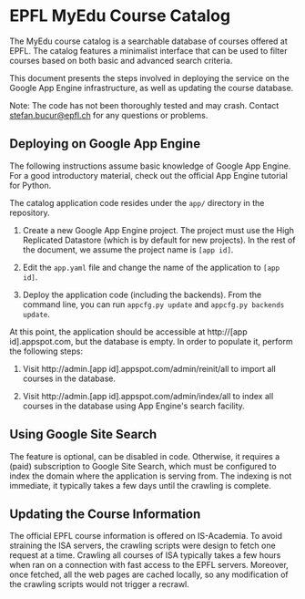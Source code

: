 EPFL MyEdu Course Catalog
=========================

The MyEdu course catalog is a searchable database of courses offered
at EPFL.  The catalog features a minimalist interface that can be used
to filter courses based on both basic and advanced search criteria.

This document presents the steps involved in deploying the service on
the Google App Engine infrastructure, as well as updating the course
database.

Note: The code has not been thoroughly tested and may crash.  Contact
stefan.bucur@epfl.ch for any questions or problems.

Deploying on Google App Engine
------------------------------

The following instructions assume basic knowledge of Google App
Engine.  For a good introductory material, check out the official App
Engine tutorial for Python.

The catalog application code resides under the ``app/`` directory in
the repository.

1. Create a new Google App Engine project.  The project must use the
High Replicated Datastore (which is by default for new projects).  In
the rest of the document, we assume the project name is ``[app id]``.

2. Edit the ``app.yaml`` file and change the name of the application
to ``[app id]``.

3. Deploy the application code (including the backends).  From the
command line, you can run ``appcfg.py update`` and ``appcfg.py
backends update``.

At this point, the application should be accessible at http://[app
id].appspot.com, but the database is empty.  In order to populate it,
perform the following steps:

1. Visit http://admin.[app id].appspot.com/admin/reinit/all to import
all courses in the database.

2. Visit http://admin.[app id].appspot.com/admin/index/all to index
all courses in the database using App Engine's search facility.

Using Google Site Search
------------------------

The feature is optional, can be disabled in code.  Otherwise, it
requires a (paid) subscription to Google Site Search, which must be
configured to index the domain where the application is serving from.
The indexing is not immediate, it typically takes a few days until the
crawling is complete.


Updating the Course Information
-------------------------------

The official EPFL course information is offered on IS-Academia. To
avoid straining the ISA servers, the crawling scripts were design to
fetch one request at a time.  Crawling all courses of ISA typically
takes a few hours when ran on a connection with fast access to the
EPFL servers. Moreover, once fetched, all the web pages are cached
locally, so any modification of the crawling scripts would not trigger
a recrawl.
